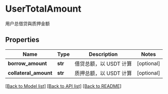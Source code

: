 # UserTotalAmount

用户总借贷與质押金额
## Properties
Name | Type | Description | Notes
------------ | ------------- | ------------- | -------------
**borrow_amount** | **str** | 借贷总额，以 USDT 计算 | [optional] 
**collateral_amount** | **str** | 质押总额，以 USDT 计算 | [optional] 

[[Back to Model list]](../README.md#documentation-for-models) [[Back to API list]](../README.md#documentation-for-api-endpoints) [[Back to README]](../README.md)


